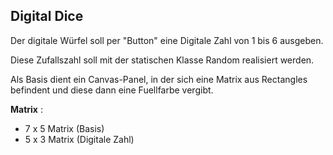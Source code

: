 ﻿## Digital Dice

Der digitale Würfel soll per "Button" eine Digitale Zahl von 1 bis 6 ausgeben.

Diese Zufallszahl soll mit der statischen Klasse Random realisiert werden.

Als Basis dient ein Canvas-Panel, in der sich eine Matrix aus Rectangles befindent und diese dann eine Fuellfarbe vergibt.

**Matrix** :
- 7 x 5 Matrix (Basis)
- 5 x 3 Matrix (Digitale Zahl)




